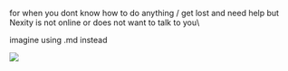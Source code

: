 for when you dont know how to do anything / get lost and need help but Nexity is not online or does not want to talk to you\

imagine using .md instead 

![](https://cdn.discordapp.com/attachments/796869250533818418/818345707793678346/unknown.png)
